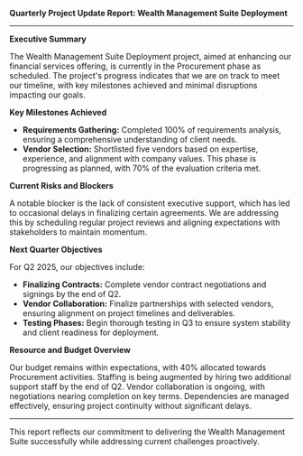 

**Quarterly Project Update Report: Wealth Management Suite Deployment**

---

**Executive Summary**

The Wealth Management Suite Deployment project, aimed at enhancing our financial services offering, is currently in the Procurement phase as scheduled. The project's progress indicates that we are on track to meet our timeline, with key milestones achieved and minimal disruptions impacting our goals.

**Key Milestones Achieved**

- **Requirements Gathering:** Completed 100% of requirements analysis, ensuring a comprehensive understanding of client needs.
- **Vendor Selection:** Shortlisted five vendors based on expertise, experience, and alignment with company values. This phase is progressing as planned, with 70% of the evaluation criteria met.

**Current Risks and Blockers**

A notable blocker is the lack of consistent executive support, which has led to occasional delays in finalizing certain agreements. We are addressing this by scheduling regular project reviews and aligning expectations with stakeholders to maintain momentum.

**Next Quarter Objectives**

For Q2 2025, our objectives include:

- **Finalizing Contracts:** Complete vendor contract negotiations and signings by the end of Q2.
- **Vendor Collaboration:** Finalize partnerships with selected vendors, ensuring alignment on project timelines and deliverables.
- **Testing Phases:** Begin thorough testing in Q3 to ensure system stability and client readiness for deployment.

**Resource and Budget Overview**

Our budget remains within expectations, with 40% allocated towards Procurement activities. Staffing is being augmented by hiring two additional support staff by the end of Q2. Vendor collaboration is ongoing, with negotiations nearing completion on key terms. Dependencies are managed effectively, ensuring project continuity without significant delays.

---

This report reflects our commitment to delivering the Wealth Management Suite successfully while addressing current challenges proactively.